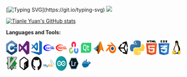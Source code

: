[![Typing SVG](https://readme-typing-svg.herokuapp.com?font=Audiowide&size=40&pause=1000&color=046C90&width=900&vCenter=true&height=100&lines=Hi+there!+%F0%9F%98%8E+This+is+Tianle+Yuan's+Github!)](https://git.io/typing-svg)  
![](https://komarev.com/ghpvc/?username=yuantianle&style=plastic&color=FC011A)

[![Tianle Yuan's GitHub stats](https://github-readme-stats.vercel.app/api/?username=yuantianle&show_icons=true&theme=vision-friendly-dark&bg_color=20,2D2D2D,3B3652,5D4CAA)](http://yuantianle.com)

**Languages and Tools:**  

<code><img src="/Svg/c.svg" alt="bash" width="30" height="40"/></code>
<code><img src="/Svg/visualstudio.svg" alt="bash" width="30" height="40"/></code>
<code><img src="/Svg/visual-studio-code.svg" alt="bash" width="30" height="40"/></code>
<code><img src="/Svg/opengl-blue.svg" alt="bash" width="30" height="40"/></code>
<code><img src="/Svg/icons8-webgl.svg" alt="bash" width="30" height="40"/></code>
<code><img src="/Svg/icons8-opencv.svg" alt="bash" width="30" height="40"/></code>
<code><img src="/Svg/icons8-qt.svg" alt="bash" width="30" height="40"/></code>
<code><img src="/Svg/icons8-matlab.svg" alt="bash" width="30" height="40"/></code>
<code><img src="/Svg/icons8-blender-3d.svg" alt="bash" width="30" height="40"/></code>
<code><img src="/Svg/icons8-unity.svg" alt="bash" width="30" height="40"/></code>
<code><img src="/Svg/python.svg" alt="bash" width="40" height="40"/></code>
<code><img src="/Svg/html5.svg" alt="bash" width="30" height="40"/></code>
<code><img src="/Svg/css3.svg" alt="bash" width="30" height="40"/></code>
<code><img src="/Svg/linux.svg" alt="bash" width="30" height="40"/></code>
<code><img src="/Svg/vim.svg" alt="bash" width="30" height="40"/></code>
<code><img src="/Svg/icons8-bash.svg" alt="bash" width="30" height="40"/></code>
<code><img src="/Svg/github.svg" alt="bash" width="30" height="40"/></code>
<code><img src="/Svg/mysql.svg" alt="bash" width="30" height="40"/></code>
<code><img src="/Svg/arduino.svg" alt="bash" width="30" height="40"/></code>
<code><img src="/Svg/lr.svg" alt="bash" width="30" height="40"/></code>
<code><img src="/Svg/docker-svgrepo-com.svg" alt="bash" width="30" height="40"/></code>


